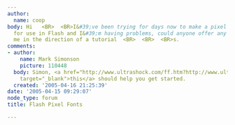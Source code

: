 ```yaml
---
author:
  name: coop
body: Hi   <BR>  <BR>I&#39;ve been trying for days now to make a pixel font in Fontographer
  for use in Flash and I&#39;m having problems, could anyone offer any advise or point
  me in the direction of a tutorial  <BR>  <BR>  <BR>s.
comments:
- author:
    name: Mark Simonson
    picture: 110448
  body: Simon, <a href="http://www.ultrashock.com/ff.htm?http://www.ultrashock.com/tutorials/flash5/fonttutorial.html"
    target="_blank">this</a> should help you get started.
  created: '2005-04-16 21:25:39'
date: '2005-04-15 09:29:07'
node_type: forum
title: Flash Pixel Fonts

---
```

